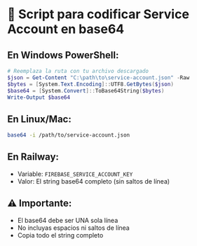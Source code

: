 # 🔧 Script para codificar Service Account en base64

## En Windows PowerShell:
```powershell
# Reemplaza la ruta con tu archivo descargado
$json = Get-Content "C:\path\to\service-account.json" -Raw
$bytes = [System.Text.Encoding]::UTF8.GetBytes($json)
$base64 = [System.Convert]::ToBase64String($bytes)
Write-Output $base64
```

## En Linux/Mac:
```bash
base64 -i /path/to/service-account.json
```

## En Railway:
- Variable: `FIREBASE_SERVICE_ACCOUNT_KEY`
- Valor: El string base64 completo (sin saltos de línea)

## ⚠️ Importante:
- El base64 debe ser UNA sola línea
- No incluyas espacios ni saltos de línea
- Copia todo el string completo